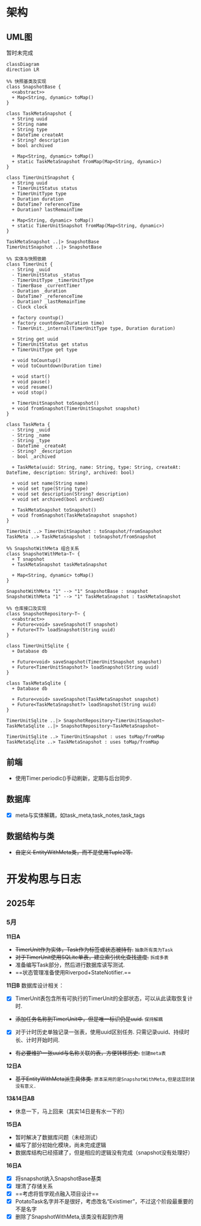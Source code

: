 # 架构
## UML图
暂时未完成

```mermaid
classDiagram
direction LR

%% 快照基类及实现
class SnapshotBase {
  <<abstract>>
  + Map<String, dynamic> toMap()
}

class TaskMetaSnapshot {
  + String uuid
  + String name
  + String type
  + DateTime createAt
  + String? description
  + bool archived

  + Map<String, dynamic> toMap()
  + static TaskMetaSnapshot fromMap(Map<String, dynamic>)
}

class TimerUnitSnapshot {
  + String uuid
  + TimerUnitStatus status
  + TimerUnitType type
  + Duration duration
  + DateTime? referenceTime
  + Duration? lastRemainTime

  + Map<String, dynamic> toMap()
  + static TimerUnitSnapshot fromMap(Map<String, dynamic>)
}

TaskMetaSnapshot ..|> SnapshotBase
TimerUnitSnapshot ..|> SnapshotBase

%% 实体与快照依赖
class TimerUnit {
  - String _uuid
  - TimerUnitStatus _status
  - TimerUnitType _timerUnitType
  - TimerBase _currentTimer
  - Duration _duration
  - DateTime? _referenceTime
  - Duration? _lastRemainTime
  - Clock clock

  + factory countup()
  + factory countdown(Duration time)
  - TimerUnit._internal(TimerUnitType type, Duration duration)

  + String get uuid
  + TimerUnitStatus get status
  + TimerUnitType get type

  + void toCountup()
  + void toCountdown(Duration time)

  + void start()
  + void pause()
  + void resume()
  + void stop()

  + TimerUnitSnapshot toSnapshot()
  + void fromSnapshot(TimerUnitSnapshot snapshot)
}

class TaskMeta {
  - String _uuid
  - String _name
  - String _type
  - DateTime _createAt
  - String? _description
  - bool _archived

  + TaskMeta(uuid: String, name: String, type: String, createAt: DateTime, description: String?, archived: bool)

  + void set name(String name)
  + void set type(String type)
  + void set description(String? description)
  + void set archived(bool archived)

  + TaskMetaSnapshot toSnapshot()
  + void fromSnapshot(TaskMetaSnapshot snapshot)
}

TimerUnit ..> TimerUnitSnapshot : toSnapshot/fromSnapshot
TaskMeta ..> TaskMetaSnapshot : toSnapshot/fromSnapshot

%% SnapshotWithMeta 组合关系
class SnapshotWithMeta~T~ {
  + T snapshot
  + TaskMetaSnapshot taskMetaSnapshot

  + Map<String, dynamic> toMap()
}

SnapshotWithMeta "1" --> "1" SnapshotBase : snapshot
SnapshotWithMeta "1" --> "1" TaskMetaSnapshot : taskMetaSnapshot

%% 仓库接口及实现
class SnapshotRepository~T~ {
  <<abstract>>
  + Future<void> saveSnapshot(T snapshot)
  + Future<T?> loadSnapshot(String uuid)
}

class TimerUnitSqlite {
  + Database db

  + Future<void> saveSnapshot(TimerUnitSnapshot snapshot)
  + Future<TimerUnitSnapshot?> loadSnapshot(String uuid)
}

class TaskMetaSqlite {
  + Database db

  + Future<void> saveSnapshot(TaskMetaSnapshot snapshot)
  + Future<TaskMetaSnapshot?> loadSnapshot(String uuid)
}

TimerUnitSqlite ..|> SnapshotRepository~TimerUnitSnapshot~
TaskMetaSqlite ..|> SnapshotRepository~TaskMetaSnapshot~

TimerUnitSqlite ..> TimerUnitSnapshot : uses toMap/fromMap
TaskMetaSqlite ..> TaskMetaSnapshot : uses toMap/fromMap
```

## 前端
- 使用Timer.periodic()手动刷新，定期与后台同步.

## 数据库
- [x] meta与实体解耦，如task_meta,task_notes,task_tags

## 数据结构与类
- ~~自定义 EntityWithMeta类，而不是使用Tuple2等.~~

# 开发构思与日志
## 2025年
### 5月
**11日A**
- ~~TimerUnit作为实体，Task作为标签或状态被持有.~~ `抽象所有类为Task`
- ~~对于TimerUnit使用SQLite单表，建立索引优化查找速度.~~ `拆成多表`
- 准备编写Task部分，然后进行数据库读写测试.
- ==状态管理准备使用Riverpod+StateNotifier.==

**11日B**
数据库设计相关：
- [x] TimerUnit表包含所有可执行的TimerUnit的全部状态，可以从此读取恢复计时.
- ~~添加任务名称到TimerUnit中，但是唯一标识仍是uuid.~~ `保持解耦`
- [x] 对于计时历史单独记录一张表，使用uuid区别任务. 只需记录uuid、持续时长、计时开始时间.
- ~~有必要维护一张uuid与名称关联的表，方便转移历史.~~ `创建meta表`

**12日A**
- ~~基于EntityWithMeta派生具体类.~~ `原本采用的是SnapshotWithMeta,但是这层封装没有意义. `

**13&14日AB**
- 休息一下，马上回来（其实14日是有水一下的）

**15日A**
- 暂时解决了数据库问题（未经测试）
- 编写了部分初始化模块，尚未完成逻辑
- 数据库结构已经搭建了，但是相应的逻辑没有完成（snapshot没有处理好）

**16日A**
- [x] 将snapshot纳入SnapshotBase基类
- [x] 理清了存储关系
- [x] ==考虑将哲学观点融入项目设计==
- [x] PotatoTask名字并不是很好，考虑改名“Existimer”，不过这个阶段最重要的不是名字
- [x] 删除了SnapshotWithMeta,该类没有起到作用